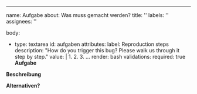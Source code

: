 ---
name: Aufgabe
about: Was muss gemacht werden?
title: ''
labels: ''
assignees: ''

body:
- type: textarea
  id: aufgaben
  attributes:
    label: Reproduction steps
    description: "How do you trigger this bug? Please walk us through it step by step."
    value: |
      1.
      2.
      3.
      ...
    render: bash
  validations:
    required: true
**Aufgabe**


**Beschreibung**


**Alternativen?**
